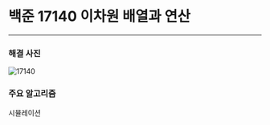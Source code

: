 # 백준 17140 이차원 배열과 연산

---

### 해결 사진

![17140](https://user-images.githubusercontent.com/69099083/93221423-bdda7b00-f7a8-11ea-9783-2958523febcb.png)

### 주요 알고리즘

시뮬레이션
